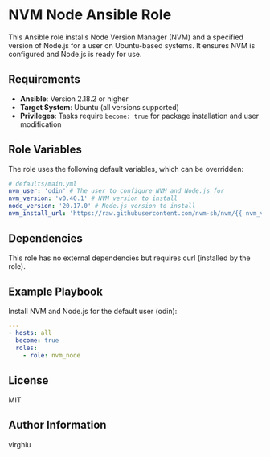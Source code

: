 # NVM Node Ansible Role

This Ansible role installs Node Version Manager (NVM) and a specified version of Node.js for a user on Ubuntu-based systems. It ensures NVM is configured and Node.js is ready for use.

## Requirements

- **Ansible**: Version 2.18.2 or higher
- **Target System**: Ubuntu (all versions supported)
- **Privileges**: Tasks require `become: true` for package installation and user modification

## Role Variables

The role uses the following default variables, which can be overridden:

```yaml
# defaults/main.yml
nvm_user: 'odin' # The user to configure NVM and Node.js for
nvm_version: 'v0.40.1' # NVM version to install
node_version: '20.17.0' # Node.js version to install
nvm_install_url: 'https://raw.githubusercontent.com/nvm-sh/nvm/{{ nvm_version }}/install.sh'
```

## Dependencies

This role has no external dependencies but requires curl (installed by the role).

## Example Playbook

Install NVM and Node.js for the default user (odin):

```yml
---
- hosts: all
  become: true
  roles:
    - role: nvm_node
```

## License

MIT

## Author Information

virghiu

